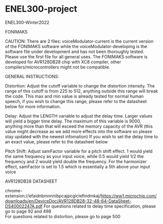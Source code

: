 # ENEL300-project
ENEL300-Winter2022

FONIMAKS

CAUTION: 
There are 2 files: voiceModulator-current is the current version of the FONIMAKS software while the voiceModulator-developing is the software file under development and has not been thoroughly tested. Please use the first file for all general uses.
The FONIMAKS software is developed for AVR128DB28 chip with XC8 compiler, other compilers/microcontrollers might not be compatible.

GENERAL INSTRUCTIONS:

Distortion: Adjust the cutoff variable to change the distortion intensity. The range of this cutoff is from 225 to 512, anything outside this range will break the code. This max and min value is already tested for normal human speech, if you wish to change this range, please refer to the datasheet below for more information.

Delay: Adjust the LENGTH variable to adjust the delay time. Larger values will yield a bigger time delay. The maximum of this variable is 9000, anything more than that will exceed the memory capacity of the AVR (this value might decrease as we add more effects into the software so please stay updated with the newest infomation)
If you wish to set the delay time to an exact value, please refer to the datasheet below

Pitch Shift: Adjust samFactor variable for a pitch shift effect. 1 would yield the same frequency as your input voice, while 0.5 would yield 1/2 the frequency and 2 would yield double the frequency. For the harmonizer effect, samFactor is set to 1.5 which is essentially a 5th above your input voice

AVR128DB28 DATASHEET

chrome-extension://efaidnbmnnnibpcajpcglclefindmkaj/https://ww1.microchip.com/downloads/en/DeviceDoc/AVR128DB28-32-48-64-DataSheet-DS40002247A.pdf
For questions related to delay time specification, please go to page 92 and 498   
For questions related to distortion, please go to page 500
